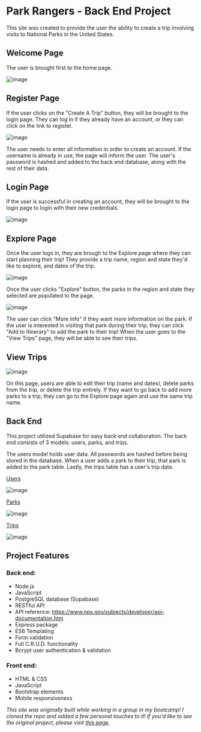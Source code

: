 # Park Rangers - Back End Project 

This site was created to provide the user the ability to create a trip involving visits to National Parks in the United States. 

## Welcome Page

The user is brought first to the home page. 

![image](https://user-images.githubusercontent.com/78281930/117556953-dd722c80-b033-11eb-8bcd-8124b6f53365.png)

## Register Page

If the user clicks on the "Create A Trip" button, they will be brought to the login page. They can log in if they already have an account, or they can click on the link to register.

![image](https://user-images.githubusercontent.com/78281930/117556983-317d1100-b034-11eb-8f2b-41cb9eb0b7f8.png)

The user needs to enter all information in order to create an account. If the username is already in use, the page will inform the user. The user's password is hashed and added to the back end database, along with the rest of their data.

## Login Page

If the user is successful in creating an account, they will be brought to the login page to login with their new credentials. 

![image](https://user-images.githubusercontent.com/78281930/117557010-743ee900-b034-11eb-9f4d-395bfee5e5d9.png)

## Explore Page

Once the user logs in, they are brough to the Explore page where they can start planning their trip! They provide a trip name, region and state they'd like to explore, and dates of the trip. 

![image](https://user-images.githubusercontent.com/78281930/117557124-7786a480-b035-11eb-8648-18145ace23bc.png)

Once the user clicks "Explore" button, the parks in the region and state they selected are populated to the page. 

![image](https://user-images.githubusercontent.com/78281930/117557392-114f5100-b038-11eb-936a-c62145e8dcea.png)

The user can click "More Info" if they want more information on the park. If the user is interested in visiting that park during their trip, they can click "Add to Itinerary" to add the park to their trip! When the user goes to the "View Trips" page, they will be able to see their trips.

## View Trips

![image](https://user-images.githubusercontent.com/78281930/117557197-2a570280-b036-11eb-9bd0-fa64a65a4283.png)

On this page, users are able to edit their trip (name and dates), delete parks from the trip, or delete the trip entirely. If they want to go back to add more parks to a trip, they can go to the Explore page again and use the same trip name. 

## Back End

This project utilized Supabase for easy back end collaboration. The back end consists of 3 models: users, parks, and trips.

The users model holds user data. All passwords are hashed before being stored in the database. When a user adds a park to their trip, that park is added to the park table. Lastly, the trips table has a user's trip data. 

<u>Users</u>
  
![image](https://user-images.githubusercontent.com/78281930/118336289-fcab0700-b4d6-11eb-814d-4c47f0e99aa8.png)

<u>Parks</u>

![image](https://user-images.githubusercontent.com/78281930/118336503-79d67c00-b4d7-11eb-9d71-18f639e9150f.png)

<u>Trips</u>

![image](https://user-images.githubusercontent.com/78281930/118336781-fa957800-b4d7-11eb-81a0-71e785a53b4e.png)

## Project Features

### Back end:
* Node.js
* JavaScript
* PostgreSQL database (Supabase)
* RESTful API
* API reference: https://www.nps.gov/subjects/developer/api-documentation.htm
* Express package
* ES6 Templating
* Form validation
* Full C.R.U.D. functionality
* Bcrypt user authentication & validation

### Front end:
* HTML & CSS
* JavaScript
* Bootstrap elements
* Mobile responsiveness

*This site was originally built while working in a group in my bootcamp! I cloned the repo and added a few personal touches to it! If you'd like to see the original project, please visit [this page](https://github.com/mjbulostin/ParkRangers).*

